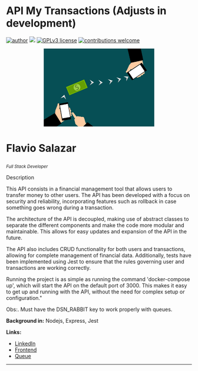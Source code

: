 # API My Transactions (Adjusts in development)


[![author](https://img.shields.io/badge/author-FlavioSalazar-red.svg)](https://www.linkedin.com/in/flavio-r-salazar) [![](https://img.shields.io/badge/node-blue.svg)](https://nodejs.org/en/) [![GPLv3 license](https://img.shields.io/badge/License-GPLv3-blue.svg)](http://perso.crans.org/besson/LICENSE.html) [![contributions welcome](https://img.shields.io/badge/contributions-welcome-brightgreen.svg?style=flat)](https://github.com/salazarf92/cash-api/issues)

<p align="center">
  <img src="transfer.jpg" width="300px" heigth="120px" >
</p>

# Flavio Salazar
<sub>*Full Stack Developer*</sub>

Description 

This API consists in a financial management tool that allows users to transfer money to other users. The API has been developed with a focus on security and reliability, incorporating features such as rollback in case something goes wrong during a transaction.

The architecture of the API is decoupled, making use of abstract classes to separate the different components and make the code more modular and maintainable. This allows for easy updates and expansion of the API in the future.

The API also includes CRUD functionality for both users and transactions, allowing for complete management of financial data. Additionally, tests have been implemented using Jest to ensure that the rules governing user and transactions are working correctly.

Running the project is as simple as running the command 'docker-compose up', which will start the API on the default port of 3000. This makes it easy to get up and running with the API, without the need for complex setup or configuration."

Obs:. Must have the DSN_RABBIT key to work properly with queues.

**Background in:** Nodejs, Express, Jest

**Links:**
* [LinkedIn](https://www.linkedin.com/in/flavio-r-salazar)
* [Frontend](https://github.com/SalazarF92/cash-front)
* [Queue](https://www.cloudamqp.com/)



---




